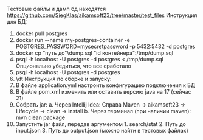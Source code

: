 Тестовые файлы и дамп бд находятся https://github.com/SiegKlas/aikamsoft23/tree/master/test_files
Инструкция для БД:
1. docker pull postgres
2. docker run --name my-postgres-container -e POSTGRES_PASSWORD=mysecretpassword -p 5432:5432 -d postgres
3. docker cp "путь до"\dump.sql "id контейнера":/tmp/dump.sql
4. psql -h localhost -U postgres -d postgres < /tmp/dump.sql
   Опционально убедиться, что все сработало
5. psql -h localhost -U postgres -d postgres
6. \dt
Инструкция по сборке и запуску:
1. В файле application.yml настроить конфигурацию подключения к БД
2. В файле pom.xml изменить или оставить версию java на 17 (сейчас 21)
3. Собрать jar:
   a. Через Intellij Idea: Справа Maven -> aikamsoft23 -> Lifecycle -> clean -> install
   b. Через терминал (при наличии maven): mvn clean package
4. Запустить jar файл, передав аргументом 1. search/stat 2. Путь до input.json 3. Путь до output.json (можно найти в тестовых файлах)
